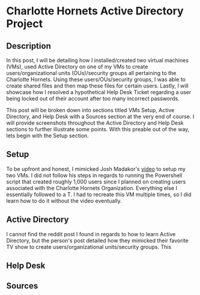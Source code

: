 # Charlotte Hornets Active Directory Project

## Description
In this post, I will be detailing how I installed/created two virtual machines (VMs), used Active Directory on one of my VMs to create users/organizational units (OUs)/security groups all pertaining to the Charlotte Hornets. Using these users/OUs/security groups, I was able to create shared files and then map these files for certain users. Lastly, I will showcase how I resolved a hypothetical Help Desk Ticket regarding a user being locked out of their account after too many incorrect passwords. 

This post will be broken down into sections titled VMs Setup, Active Directory, and Help Desk with a Sources section at the very end of course. I will provide screenshots throughout the Active Directory and Help Desk sections to further illustrate some points. With this preable out of the way, lets begin with the Setup section.

## Setup
To be upfront and honest, I mimicked Josh Madakor's <a href="https://www.youtube.com/watch?v=MHsI8hJmggI&forced">video</a> to setup my two VMs. I did not follow his steps in regards to running the Powershell script that created roughly 1,000 users since I planned on creating users associated with the Charlotte Hornets Organization. Everything else I essentially followed to a T. I had to recreate this VM multiple times, so I did learn how to do it without the video eventually.

## Active Directory
I cannot find the reddit post I found in regards to how to learn Active Directory, but the person's post detailed how they mimicked their favorite TV show to create users/organizational units/security groups. This 

## Help Desk

## Sources
